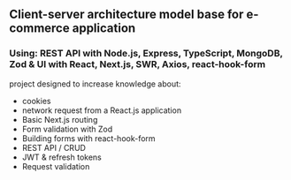 <h2>
Client-server architecture model base for e-commerce application
 </h2> 
<h3>
Using: 
REST API with Node.js, Express, TypeScript, MongoDB, Zod &amp; UI with React, Next.js, SWR, Axios, react-hook-form
</h3>
<p>
project designed to increase knowledge about:
</p>
<ul>
  <li> cookies</li>
  <li>network request from a React.js application</li>
  <li>Basic Next.js routing</li>
  <li>Form validation with Zod</li>
  <li>Building forms with react-hook-form</li>
  <li>REST API / CRUD </li>
  <li>JWT & refresh tokens</li>
  <li>Request validation</li>
  </ul>
